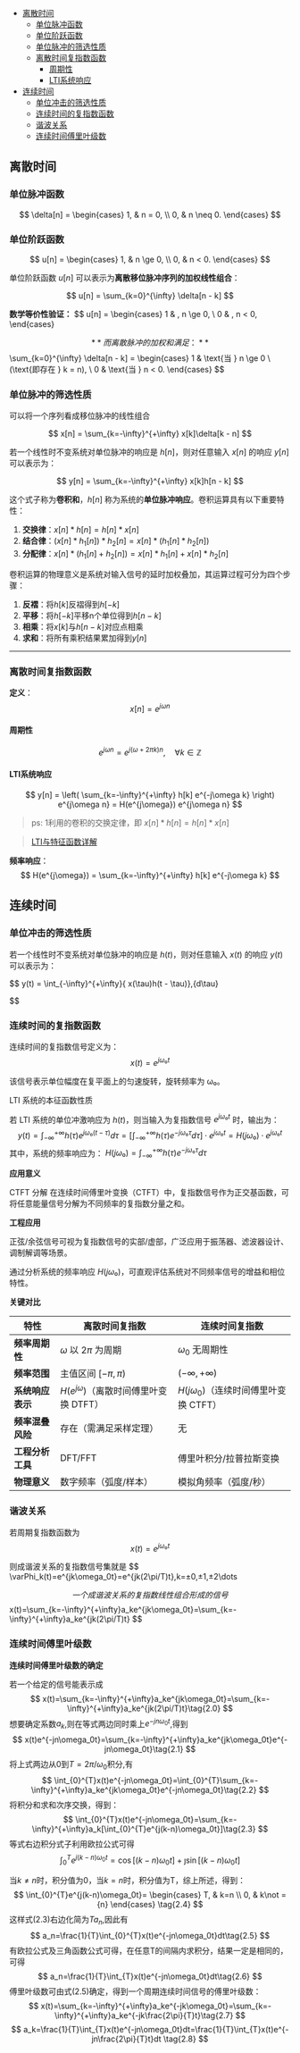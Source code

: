 - [离散时间](#离散时间)
  - [单位脉冲函数](#单位脉冲函数)
  - [单位阶跃函数](#单位阶跃函数)
  - [单位脉冲的筛选性质](#单位脉冲的筛选性质)
  - [离散时间复指数函数](#离散时间复指数函数)
    - [周期性](#周期性)
    - [LTI系统响应](#lti系统响应)
- [连续时间](#连续时间)
  - [单位冲击的筛选性质](#单位冲击的筛选性质)
  - [连续时间的复指数函数](#连续时间的复指数函数)
  - [谐波关系](#谐波关系)
  - [连续时间傅里叶级数](#连续时间傅里叶级数)


## 离散时间
### 单位脉冲函数
$$ 
\delta[n] =
\begin{cases}
  1, & n = 0, \\
  0, & n \neq 0.
\end{cases}
$$

### 单位阶跃函数
$$
u[n] =
\begin{cases}
1, & n \ge 0, \\
0, & n < 0.
\end{cases}
$$

单位阶跃函数 $u[n]$ 可以表示为**离散移位脉冲序列的加权线性组合**：

$$
u[n] = \sum_{k=0}^{\infty} \delta[n - k]
$$

**数学等价性验证：**
$$
u[n] = 
\begin{cases} 
1 & , n \ge 0, \\
0 & , n < 0,
\end{cases}

$$
**而离散脉冲的加权和满足：**
$$
\sum_{k=0}^{\infty} \delta[n - k] = 
\begin{cases} 
1 & \text{当 } n \ge 0 \ (\text{即存在 } k = n), \\
0 & \text{当 } n < 0.
\end{cases}
$$


### 单位脉冲的筛选性质

可以将一个序列看成移位脉冲的线性组合

$$
x[n] = 
\sum_{k=-\infty}^{+\infty} x[k]\delta[k - n]
$$

若一个线性时不变系统对单位脉冲的响应是 $h[n]$，则对任意输入 $x[n]$ 的响应 $y[n]$ 可以表示为：

$$
y[n] = \sum_{k=-\infty}^{+\infty} x[k]h[n - k]
$$


这个式子称为**卷积和**，$h[n]$ 称为系统的**单位脉冲响应**。卷积运算具有以下重要特性：

1. **交换律**：$x[n] * h[n] = h[n] * x[n]$
2. **结合律**：$(x[n] * h_1[n]) * h_2[n] = x[n] * (h_1[n] * h_2[n])$
3. **分配律**：$x[n] * (h_1[n] + h_2[n]) = x[n] * h_1[n] + x[n] * h_2[n]$

卷积运算的物理意义是系统对输入信号的延时加权叠加，其运算过程可分为四个步骤：
1. **反褶**：将$h[k]$反褶得到$h[-k]$
2. **平移**：将$h[-k]$平移n个单位得到$h[n-k]$
3. **相乘**：将$x[k]$与$h[n-k]$对应点相乘
4. **求和**：将所有乘积结果累加得到$y[n]$



---

### 离散时间复指数函数

**定义**：
$$
x[n] = e^{j\omega n}
$$

#### 周期性
$$
e^{j\omega n} = e^{j(\omega + 2\pi k)n}, \quad \forall k \in \mathbb{Z}
$$

#### LTI系统响应
$$
y[n] = \left( \sum_{k=-\infty}^{+\infty} h[k] e^{-j\omega k} \right) e^{j\omega n} = H(e^{j\omega}) e^{j\omega n}
$$
 >ps: 1利用的卷积的交换定律，即 $x[n] * h[n] = h[n] * x[n]$ 

 > [LTI与特征函数详解](线性时不变系统与特征函数.md)

**频率响应**：
$$
H(e^{j\omega}) = \sum_{k=-\infty}^{+\infty} h[k] e^{-j\omega k}
$$



## 连续时间

### 单位冲击的筛选性质

若一个线性时不变系统对单位脉冲的响应是 $h(t)$，则对任意输入 $x(t)$ 的响应 $y(t)$ 可以表示为：

$$
y(t) = \int_{-\infty}^{+\infty}{ x(\tau)h(t - \tau)}\,{d\tau}


$$


### 连续时间的复指数函数

连续时间的复指数信号定义为：
$$
x(t) = e^{jω₀t}
$$

该信号表示单位幅度在复平面上的匀速旋转，旋转频率为 ω₀。

LTI 系统的本征函数性质

若 LTI 系统的单位冲激响应为 $h(t)$，则当输入为复指数信号 $e^{jω₀t}$ 时，输出为：
$$
y(t) = \int_{-\infty}^{+\infty} h(τ) e^{jω₀(t−τ)} dτ
= [\int_{-\infty}^{+\infty} h(τ) e^{−jω₀τ} dτ] ⋅ e^{jω₀t}
= H(jω₀) ⋅ e^{jω₀t}
$$
其中，系统的频率响应为：
$H(jω₀) = \int_{-\infty}^{+\infty} h(τ) e^{−jω₀τ} dτ$

**应用意义**

CTFT 分解
在连续时间傅里叶变换（CTFT）中，复指数信号作为正交基函数，可将任意能量信号分解为不同频率的复指数分量之和。

**工程应用**

正弦/余弦信号可视为复指数信号的实部/虚部，广泛应用于振荡器、滤波器设计、调制解调等场景。

通过分析系统的频率响应 $H(jω₀)$，可直观评估系统对不同频率信号的增益和相位特性。

**关键对比**

| **特性**               | **离散时间复指数**                          | **连续时间复指数**                    |
|------------------------|--------------------------------------------|---------------------------------------|
| **频率周期性**          | $\omega$ 以 $2\pi$ 为周期                   | $\omega_0$ 无周期性                   |
| **频率范围**            | 主值区间 $[-\pi, \pi)$                      | $(-\infty, +\infty)$                  |
| **系统响应表示**        | $H(e^{j\omega})$（离散时间傅里叶变换 DTFT）  | $H(j\omega_0)$（连续时间傅里叶变换 CTFT） |
| **频率混叠风险**        | 存在（需满足采样定理）                       | 无                                    |
| **工程分析工具**        | DFT/FFT                                    | 傅里叶积分/拉普拉斯变换               |
| **物理意义**            | 数字频率（弧度/样本）                       | 模拟角频率（弧度/秒）                 |

### 谐波关系

若周期复指数函数为 
$$
x(t)=e^{jω₀t}
$$

则成谐波关系的复指数信号集就是
$$
  \varPhi_k(t)=e^{jk\omega_0t}=e^{jk(2\pi/T)t},k=±0,±1,±2\dots

$$
一个成谐波关系的复指数线性组合形成的信号
$$
  x(t)=\sum_{k=-\infty}^{+\infty}a_ke^{jk\omega_0t}=\sum_{k=-\infty}^{+\infty}a_ke^{jk(2\pi/T)t}
$$


### 连续时间傅里叶级数

**连续时间傅里叶级数的确定**

若一个给定的信号能表示成
$$
  x(t)=\sum_{k=-\infty}^{+\infty}a_ke^{jk\omega_0t}=\sum_{k=-\infty}^{+\infty}a_ke^{jk(2\pi/T)t}\tag{2.0}
$$
想要确定系数$a_k$,则在等式两边同时乘上$e^{-jn\omega_0t}$,得到
$$
  x(t)e^{-jn\omega_0t}=\sum_{k=-\infty}^{+\infty}a_ke^{jk\omega_0t}e^{-jn\omega_0t}\tag{2.1}
$$
将上式两边从$0$到$T=2\pi/\omega_0$积分,有
$$
\int_{0}^{T}x(t)e^{-jn\omega_0t}=\int_{0}^{T}\sum_{k=-\infty}^{+\infty}a_ke^{jk\omega_0t}e^{-jn\omega_0t}\tag{2.2}
$$
将积分和求和次序交换，得到：
$$
\int_{0}^{T}x(t)e^{-jn\omega_0t}=\sum_{k=-\infty}^{+\infty}a_k[\int_{0}^{T}e^{j(k-n)\omega_0t}]\tag{2.3}
$$
等式右边积分式子利用欧拉公式可得
$$
\int_{0}^{T}e^{j(k-n)\omega_0t}=\cos\left[\left(k-n\right)\omega_0t\right]+\jmath\sin[(k-n)\omega_0t]
$$

当$k\not ={n}$时，积分值为0，当$k=n$时，积分值为T，综上所述，得到：
$$
\int_{0}^{T}e^{j(k-n)\omega_0t}=
\begin{cases}
T, &  k=n \\
0, &  k\not ={n}
\end{cases}
\tag{2.4}
$$
这样式(2.3)右边化简为$Ta_n$,因此有
$$
a_n=\frac{1}{T}\int_{0}^{T}x(t)e^{-jn\omega_0t}dt\tag{2.5}
$$
有欧拉公式及三角函数公式可得，在任意T的间隔内求积分，结果一定是相同的，可得
$$
a_n=\frac{1}{T}\int_{T}x(t)e^{-jn\omega_0t}dt\tag{2.6}
$$
傅里叶级数可由式(2.5)确定，得到一个周期连续时间信号的傅里叶级数：
$$
x(t)=\sum_{k=-\infty}^{+\infty}a_ke^{-jk\omega_0t}=\sum_{k=-\infty}^{+\infty}a_ke^{-jk\frac{2\pi}{T}t}\tag{2.7}
$$
$$
a_k=\frac{1}{T}\int_{T}x(t)e^{-jn\omega_0t}dt=\frac{1}{T}\int_{T}x(t)e^{-jn\frac{2\pi}{T}t}dt   \tag{2.8}
$$